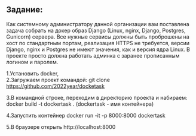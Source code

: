 ## Задание:
Как системному администратору данной организации вам поставлена задача собрать на докер образ Django 
(Linux, nginx, Django, Postgres, Gunicorn) сервера. Все нужные сервисы должны быть проброшены на хост по стандартным 
портам, реализация HTTPS не требуется, версии Django, nginx и Postgres не имеют значения, как и версия ядра Linux. 
В проекте просто должна работать админка с заранее прописанным логином и паролем.


1.Установить docker,  
2.Загружаем проект командой: 
git clone https://github.com/2022year/docketask

3.В командной строке, переходим в директорию проекта и набираем:  
docker build -t dockertask .
		(dockertask - имя контейнера)

4.Запустить контейнер
docker run -it -p 8000:8000 dockertask

5.В браузере открыть
http://localhost:8000
